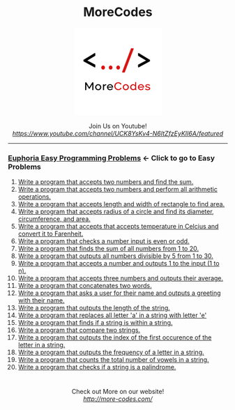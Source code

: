 <h1 align="center">MoreCodes</h1>
<p align="center"> 
  <img src="/morecodescir.png"/>
</p>

<p align="center">
Join Us on Youtube! <br/>
<i><u>https://www.youtube.com/channel/UCK8YsKv4-N6ItZfzEyKlI6A/featured</u></i>
</p>

- - - -
### [Euphoria Easy Programming Problems](../Easy%20Problems/) <- Click to go to Easy Problems

1. <a href="https://github.com/ArjunAranetaCodes/MoreCodes-Euphoria/blob/master/Easy%20Problems/problem1.ex" target="_blank">Write a program that accepts two numbers and find the sum.</a>
2. <a href="https://github.com/ArjunAranetaCodes/MoreCodes-Euphoria/blob/master/Easy%20Problems/problem2.ex" target="_blank">Write a program that accepts two numbers and perform all arithmetic operations.</a>
3. <a href="https://github.com/ArjunAranetaCodes/MoreCodes-Euphoria/blob/master/Easy%20Problems/problem3.ex" target="_blank">Write a program that accepts length and width of rectangle to find area.</a>
4. <a href="https://github.com/ArjunAranetaCodes/MoreCodes-Euphoria/blob/master/Easy%20Problems/problem4.ex" target="_blank">Write a program that accepts radius of a circle and find its diameter, circumference, and area.</a>
5. <a href="https://github.com/ArjunAranetaCodes/MoreCodes-Euphoria/blob/master/Easy%20Problems/problem5.ex" target="_blank">Write a program that accepts that accepts temperature in Celcius and convert it to Farenheit.</a>
6. <a href="https://github.com/ArjunAranetaCodes/MoreCodes-Euphoria/blob/master/Easy%20Problems/problem6.ex" target="_blank">Write a program that checks a number input is even or odd.</a>
7. <a href="https://github.com/ArjunAranetaCodes/MoreCodes-Euphoria/blob/master/Easy%20Problems/problem7.ex" target="_blank">Write a program that finds the sum of all numbers from 1 to 20.</a>
8. <a href="https://github.com/ArjunAranetaCodes/MoreCodes-Euphoria/blob/master/Easy%20Problems/problem8.ex" target="_blank">Write a program that outputs all numbers divisible by 5 from 1 to 30.</a>
9. <a href="https://github.com/ArjunAranetaCodes/MoreCodes-Euphoria/blob/master/Easy%20Problems/problem9.ex" target="_blank">Write a program that accepts a number and outputs 1 to the input (1 to n).</a>
10. <a href="https://github.com/ArjunAranetaCodes/MoreCodes-Euphoria/blob/master/Easy%20Problems/problem10.ex" target="_blank">Write a program that accepts three numbers and outputs their average.</a>
11. <a href="https://github.com/ArjunAranetaCodes/MoreCodes-Euphoria/blob/master/Easy%20Problems/problem11.ex" target="_blank">Write a program that concatenates two words.</a>
12. <a href="https://github.com/ArjunAranetaCodes/MoreCodes-Euphoria/blob/master/Easy%20Problems/problem12.ex" target="_blank">Write a program that asks a user for their name and outputs a greeting with their name.</a>
13. <a href="https://github.com/ArjunAranetaCodes/MoreCodes-Euphoria/blob/master/Easy%20Problems/problem13.ex" target="_blank">Write a program that outputs the length of the string.</a>
14. <a href="https://github.com/ArjunAranetaCodes/MoreCodes-Euphoria/blob/master/Easy%20Problems/problem14.ex" target="_blank">Write a program that replaces all letter 'a' in a string with letter 'e'</a>
15. <a href="https://github.com/ArjunAranetaCodes/MoreCodes-Euphoria/blob/master/Easy%20Problems/problem15.ex" target="_blank">Write a program that finds if a string is within a string.</a>
16. <a href="https://github.com/ArjunAranetaCodes/MoreCodes-Euphoria/blob/master/Easy%20Problems/problem16.ex" target="_blank">Write a program that compare two strings.</a>
17. <a href="https://github.com/ArjunAranetaCodes/MoreCodes-Euphoria/blob/master/Easy%20Problems/problem17.ex" target="_blank">Write a program that outputs the index of the first occurence of the letter in a string.</a>
18. <a href="https://github.com/ArjunAranetaCodes/MoreCodes-Euphoria/blob/master/Easy%20Problems/problem18.ex" target="_blank">Write a program that outputs the frequency of a letter in a string.</a>
19. <a href="https://github.com/ArjunAranetaCodes/MoreCodes-Euphoria/blob/master/Easy%20Problems/problem19.ex" target="_blank">Write a program that counts the total number of vowels in a string.</a>
20. <a href="https://github.com/ArjunAranetaCodes/MoreCodes-Euphoria/blob/master/Easy%20Problems/problem20.ex" target="_blank">Write a program that checks if a string is a palindrome.</a>

#

<p align="center">
Check out More on our website! <br/>
<i><u>http://more-codes.com/</u></i>
</p>
